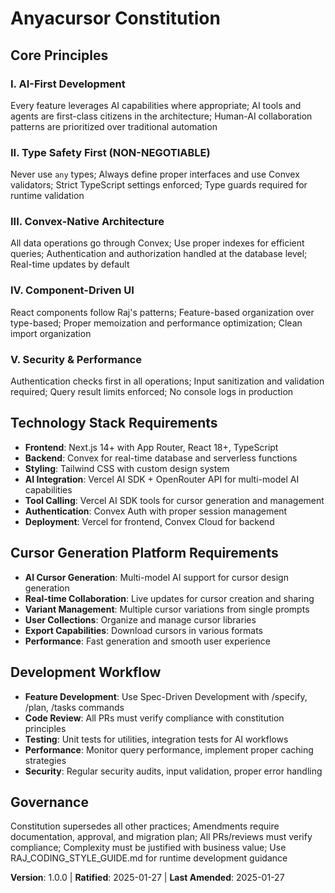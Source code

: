 # Anyacursor Constitution

## Core Principles

### I. AI-First Development
Every feature leverages AI capabilities where appropriate; AI tools and agents are first-class citizens in the architecture; Human-AI collaboration patterns are prioritized over traditional automation

### II. Type Safety First (NON-NEGOTIABLE)
Never use `any` types; Always define proper interfaces and use Convex validators; Strict TypeScript settings enforced; Type guards required for runtime validation

### III. Convex-Native Architecture
All data operations go through Convex; Use proper indexes for efficient queries; Authentication and authorization handled at the database level; Real-time updates by default

### IV. Component-Driven UI
React components follow Raj's patterns; Feature-based organization over type-based; Proper memoization and performance optimization; Clean import organization

### V. Security & Performance
Authentication checks first in all operations; Input sanitization and validation required; Query result limits enforced; No console logs in production

## Technology Stack Requirements
- **Frontend**: Next.js 14+ with App Router, React 18+, TypeScript
- **Backend**: Convex for real-time database and serverless functions
- **Styling**: Tailwind CSS with custom design system
- **AI Integration**: Vercel AI SDK + OpenRouter API for multi-model AI capabilities
- **Tool Calling**: Vercel AI SDK tools for cursor generation and management
- **Authentication**: Convex Auth with proper session management
- **Deployment**: Vercel for frontend, Convex Cloud for backend

## Cursor Generation Platform Requirements
- **AI Cursor Generation**: Multi-model AI support for cursor design generation
- **Real-time Collaboration**: Live updates for cursor creation and sharing
- **Variant Management**: Multiple cursor variations from single prompts
- **User Collections**: Organize and manage cursor libraries
- **Export Capabilities**: Download cursors in various formats
- **Performance**: Fast generation and smooth user experience

## Development Workflow
- **Feature Development**: Use Spec-Driven Development with /specify, /plan, /tasks commands
- **Code Review**: All PRs must verify compliance with constitution principles
- **Testing**: Unit tests for utilities, integration tests for AI workflows
- **Performance**: Monitor query performance, implement proper caching strategies
- **Security**: Regular security audits, input validation, proper error handling

## Governance
Constitution supersedes all other practices; Amendments require documentation, approval, and migration plan; All PRs/reviews must verify compliance; Complexity must be justified with business value; Use RAJ_CODING_STYLE_GUIDE.md for runtime development guidance

**Version**: 1.0.0 | **Ratified**: 2025-01-27 | **Last Amended**: 2025-01-27